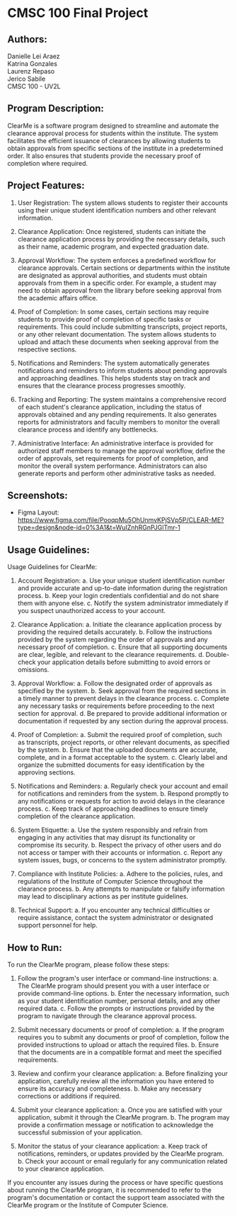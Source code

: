 # CMSC 100 Final Project
## Authors: 
Danielle Lei Araez   
Katrina Gonzales   
Laurenz Repaso  
Jerico Sabile  
CMSC 100 - UV2L    


## Program Description:
ClearMe is a software program designed to streamline and automate the clearance approval process for students within the institute. The system facilitates the efficient issuance of clearances by allowing students to obtain approvals from specific sections of the institute in a predetermined order. It also ensures that students provide the necessary proof of completion where required.


## Project Features:
1. User Registration: The system allows students to register their accounts using their unique student identification numbers and other relevant information.

2. Clearance Application: Once registered, students can initiate the clearance application process by providing the necessary details, such as their name, academic program, and expected graduation date.

3. Approval Workflow: The system enforces a predefined workflow for clearance approvals. Certain sections or departments within the institute are designated as approval authorities, and students must obtain approvals from them in a specific order. For example, a student may need to obtain approval from the library before seeking approval from the academic affairs office.

4. Proof of Completion: In some cases, certain sections may require students to provide proof of completion of specific tasks or requirements. This could include submitting transcripts, project reports, or any other relevant documentation. The system allows students to upload and attach these documents when seeking approval from the respective sections.

5. Notifications and Reminders: The system automatically generates notifications and reminders to inform students about pending approvals and approaching deadlines. This helps students stay on track and ensures that the clearance process progresses smoothly.

6. Tracking and Reporting: The system maintains a comprehensive record of each student's clearance application, including the status of approvals obtained and any pending requirements. It also generates reports for administrators and faculty members to monitor the overall clearance process and identify any bottlenecks.

7. Administrative Interface: An administrative interface is provided for authorized staff members to manage the approval workflow, define the order of approvals, set requirements for proof of completion, and monitor the overall system performance. Administrators can also generate reports and perform other administrative tasks as needed.


## Screenshots:
- Figma Layout: https://www.figma.com/file/PooqpMu5OhUnmvKPjSVp5P/CLEAR-ME?type=design&node-id=0%3A1&t=WuIZnhRGnPJGlTmr-1


## Usage Guidelines:
Usage Guidelines for ClearMe:
1. Account Registration:
   a. Use your unique student identification number and provide accurate and up-to-date information during the registration process.
   b. Keep your login credentials confidential and do not share them with anyone else.
   c. Notify the system administrator immediately if you suspect unauthorized access to your account.

2. Clearance Application:
   a. Initiate the clearance application process by providing the required details accurately.
   b. Follow the instructions provided by the system regarding the order of approvals and any necessary proof of completion.
   c. Ensure that all supporting documents are clear, legible, and relevant to the clearance requirements.
   d. Double-check your application details before submitting to avoid errors or omissions.

3. Approval Workflow:
   a. Follow the designated order of approvals as specified by the system.
   b. Seek approval from the required sections in a timely manner to prevent delays in the clearance process.
   c. Complete any necessary tasks or requirements before proceeding to the next section for approval.
   d. Be prepared to provide additional information or documentation if requested by any section during the approval process.

4. Proof of Completion:
   a. Submit the required proof of completion, such as transcripts, project reports, or other relevant documents, as specified by the system.
   b. Ensure that the uploaded documents are accurate, complete, and in a format acceptable to the system.
   c. Clearly label and organize the submitted documents for easy identification by the approving sections.

5. Notifications and Reminders:
   a. Regularly check your account and email for notifications and reminders from the system.
   b. Respond promptly to any notifications or requests for action to avoid delays in the clearance process.
   c. Keep track of approaching deadlines to ensure timely completion of the clearance application.

6. System Etiquette:
   a. Use the system responsibly and refrain from engaging in any activities that may disrupt its functionality or compromise its security.
   b. Respect the privacy of other users and do not access or tamper with their accounts or information.
   c. Report any system issues, bugs, or concerns to the system administrator promptly.

7. Compliance with Institute Policies:
   a. Adhere to the policies, rules, and regulations of the Institute of Computer Science throughout the clearance process.
   b. Any attempts to manipulate or falsify information may lead to disciplinary actions as per institute guidelines.

8. Technical Support:
   a. If you encounter any technical difficulties or require assistance, contact the system administrator or designated support personnel for help.


## How to Run:
To run the ClearMe program, please follow these steps:
1. Follow the program's user interface or command-line instructions:
   a. The ClearMe program should present you with a user interface or provide command-line options.
   b. Enter the necessary information, such as your student identification number, personal details, and any other required data.
   c. Follow the prompts or instructions provided by the program to navigate through the clearance approval process.

2. Submit necessary documents or proof of completion:
   a. If the program requires you to submit any documents or proof of completion, follow the provided instructions to upload or attach the required files.
   b. Ensure that the documents are in a compatible format and meet the specified requirements.

3. Review and confirm your clearance application:
   a. Before finalizing your application, carefully review all the information you have entered to ensure its accuracy and completeness.
   b. Make any necessary corrections or additions if required.

4. Submit your clearance application:
   a. Once you are satisfied with your application, submit it through the ClearMe program.
   b. The program may provide a confirmation message or notification to acknowledge the successful submission of your application.

5. Monitor the status of your clearance application:
   a. Keep track of notifications, reminders, or updates provided by the ClearMe program.
   b. Check your account or email regularly for any communication related to your clearance application.

If you encounter any issues during the process or have specific questions about running the ClearMe program, it is recommended to refer to the program's documentation or contact the support team associated with the ClearMe program or the Institute of Computer Science.
